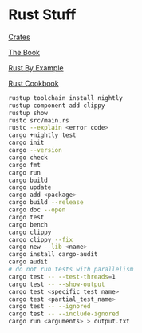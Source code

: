 # Rust Stuff

[Crates](https://crates.io)

[The Book](https://doc.rust-lang.org/stable/book/title-page.html)

[Rust By Example](https://doc.rust-lang.org/stable/rust-by-example)

[Rust Cookbook](https://rust-lang-nursery.github.io/rust-cookbook/about.html)

```sh
rustup toolchain install nightly
rustup component add clippy
rustup show
rustc src/main.rs
rustc --explain <error code>
cargo +nightly test
cargo init
cargo --version
cargo check
cargo fmt
cargo run
cargo build
cargo update
cargo add <package>
cargo build --release
cargo doc --open
cargo test
cargo bench
cargo clippy
cargo clippy --fix
cargo new --lib <name>
cargo install cargo-audit
cargo audit
# do not run tests with parallelism
cargo test -- --test-threads=1
cargo test -- --show-output
cargo test <specific_test_name>
cargo test <partial_test_name>
cargo test -- --ignored
cargo test -- --include-ignored
cargo run <arguments> > output.txt
```
